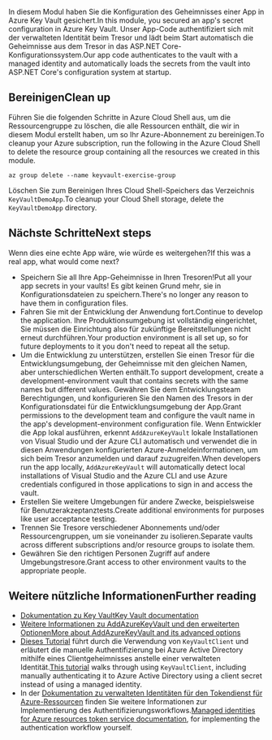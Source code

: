 <span data-ttu-id="8c82d-101">In diesem Modul haben Sie die Konfiguration des Geheimnisses einer App in Azure Key Vault gesichert.</span><span class="sxs-lookup"><span data-stu-id="8c82d-101">In this module, you secured an app's secret configuration in Azure Key Vault.</span></span> <span data-ttu-id="8c82d-102">Unser App-Code authentifiziert sich mit der verwalteten Identität beim Tresor und lädt beim Start automatisch die Geheimnisse aus dem Tresor in das ASP.NET Core-Konfigurationssystem.</span><span class="sxs-lookup"><span data-stu-id="8c82d-102">Our app code authenticates to the vault with a managed identity and automatically loads the secrets from the vault into ASP.NET Core's configuration system at startup.</span></span>

## <a name="clean-up"></a><span data-ttu-id="8c82d-103">Bereinigen</span><span class="sxs-lookup"><span data-stu-id="8c82d-103">Clean up</span></span>
<!---TODO: Update for sandbox?--->

<span data-ttu-id="8c82d-104">Führen Sie die folgenden Schritte in Azure Cloud Shell aus, um die Ressourcengruppe zu löschen, die alle Ressourcen enthält, die wir in diesem Modul erstellt haben, um so Ihr Azure-Abonnement zu bereinigen.</span><span class="sxs-lookup"><span data-stu-id="8c82d-104">To cleanup your Azure subscription, run the following in the Azure Cloud Shell to delete the resource group containing all the resources we created in this module.</span></span>

```console
az group delete --name keyvault-exercise-group
```

<span data-ttu-id="8c82d-105">Löschen Sie zum Bereinigen Ihres Cloud Shell-Speichers das Verzeichnis `KeyVaultDemoApp`.</span><span class="sxs-lookup"><span data-stu-id="8c82d-105">To cleanup your Cloud Shell storage, delete the `KeyVaultDemoApp` directory.</span></span>

## <a name="next-steps"></a><span data-ttu-id="8c82d-106">Nächste Schritte</span><span class="sxs-lookup"><span data-stu-id="8c82d-106">Next steps</span></span>

<span data-ttu-id="8c82d-107">Wenn dies eine echte App wäre, wie würde es weitergehen?</span><span class="sxs-lookup"><span data-stu-id="8c82d-107">If this was a real app, what would come next?</span></span>

- <span data-ttu-id="8c82d-108">Speichern Sie all Ihre App-Geheimnisse in Ihren Tresoren!</span><span class="sxs-lookup"><span data-stu-id="8c82d-108">Put all your app secrets in your vaults!</span></span> <span data-ttu-id="8c82d-109">Es gibt keinen Grund mehr, sie in Konfigurationsdateien zu speichern.</span><span class="sxs-lookup"><span data-stu-id="8c82d-109">There's no longer any reason to have them in configuration files.</span></span>
- <span data-ttu-id="8c82d-110">Fahren Sie mit der Entwicklung der Anwendung fort.</span><span class="sxs-lookup"><span data-stu-id="8c82d-110">Continue to develop the application.</span></span> <span data-ttu-id="8c82d-111">Ihre Produktionsumgebung ist vollständig eingerichtet, Sie müssen die Einrichtung also für zukünftige Bereitstellungen nicht erneut durchführen.</span><span class="sxs-lookup"><span data-stu-id="8c82d-111">Your production environment is all set up, so for future deployments to it you don't need to repeat all the setup.</span></span>
- <span data-ttu-id="8c82d-112">Um die Entwicklung zu unterstützen, erstellen Sie einen Tresor für die Entwicklungsumgebung, der Geheimnisse mit den gleichen Namen, aber unterschiedlichen Werten enthält.</span><span class="sxs-lookup"><span data-stu-id="8c82d-112">To support development, create a development-environment vault that contains secrets with the same names but different values.</span></span> <span data-ttu-id="8c82d-113">Gewähren Sie dem Entwicklungsteam Berechtigungen, und konfigurieren Sie den Namen des Tresors in der Konfigurationsdatei für die Entwicklungsumgebung der App.</span><span class="sxs-lookup"><span data-stu-id="8c82d-113">Grant permissions to the development team and configure the vault name in the app's development-environment configuration file.</span></span> <span data-ttu-id="8c82d-114">Wenn Entwickler die App lokal ausführen, erkennt `AddAzureKeyVault` lokale Installationen von Visual Studio und der Azure CLI automatisch und verwendet die in diesen Anwendungen konfigurierten Azure-Anmeldeinformationen, um sich beim Tresor anzumelden und darauf zuzugreifen.</span><span class="sxs-lookup"><span data-stu-id="8c82d-114">When developers run the app locally, `AddAzureKeyVault` will automatically detect local installations of Visual Studio and the Azure CLI and use Azure credentials configured in those applications to sign in and access the vault.</span></span>
- <span data-ttu-id="8c82d-115">Erstellen Sie weitere Umgebungen für andere Zwecke, beispielsweise für Benutzerakzeptanztests.</span><span class="sxs-lookup"><span data-stu-id="8c82d-115">Create additional environments for purposes like user acceptance testing.</span></span>
- <span data-ttu-id="8c82d-116">Trennen Sie Tresore verschiedener Abonnements und/oder Ressourcengruppen, um sie voneinander zu isolieren.</span><span class="sxs-lookup"><span data-stu-id="8c82d-116">Separate vaults across different subscriptions and/or resource groups to isolate them.</span></span>
- <span data-ttu-id="8c82d-117">Gewähren Sie den richtigen Personen Zugriff auf andere Umgebungstresore.</span><span class="sxs-lookup"><span data-stu-id="8c82d-117">Grant access to other environment vaults to the appropriate people.</span></span>

## <a name="further-reading"></a><span data-ttu-id="8c82d-118">Weitere nützliche Informationen</span><span class="sxs-lookup"><span data-stu-id="8c82d-118">Further reading</span></span>

- [<span data-ttu-id="8c82d-119">Dokumentation zu Key Vault</span><span class="sxs-lookup"><span data-stu-id="8c82d-119">Key Vault documentation</span></span>](https://docs.microsoft.com/azure/key-vault/)
- [<span data-ttu-id="8c82d-120">Weitere Informationen zu AddAzureKeyVault und den erweiterten Optionen</span><span class="sxs-lookup"><span data-stu-id="8c82d-120">More about AddAzureKeyVault and its advanced options</span></span>](https://docs.microsoft.com/aspnet/core/security/key-vault-configuration?view=aspnetcore-2.1&tabs=aspnetcore2x)
- <span data-ttu-id="8c82d-121">[Dieses Tutorial](https://docs.microsoft.com/azure/key-vault/key-vault-use-from-web-application) führt durch die Verwendung von `KeyVaultClient` und erläutert die manuelle Authentifizierung bei Azure Active Directory mithilfe eines Clientgeheimnisses anstelle einer verwalteten Identität.</span><span class="sxs-lookup"><span data-stu-id="8c82d-121">[This tutorial](https://docs.microsoft.com/azure/key-vault/key-vault-use-from-web-application) walks through using `KeyVaultClient`, including manually authenticating it to Azure Active Directory using a client secret instead of using a managed identity.</span></span>
- <span data-ttu-id="8c82d-122">In der [Dokumentation zu verwalteten Identitäten für den Tokendienst für Azure-Ressourcen](https://docs.microsoft.com/azure/app-service/app-service-managed-service-identity#using-the-rest-protocol) finden Sie weitere Informationen zur Implementierung des Authentifizierungsworkflows.</span><span class="sxs-lookup"><span data-stu-id="8c82d-122">[Managed identities for Azure resources token service documentation](https://docs.microsoft.com/azure/app-service/app-service-managed-service-identity#using-the-rest-protocol), for implementing the authentication workflow yourself.</span></span>
